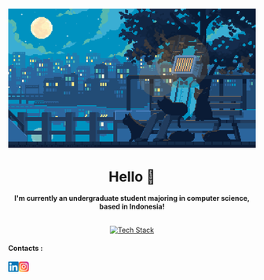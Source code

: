 <p align="center">
  <a href=""><img src="computer-pixel.gif" alt="Banner"></a>
</p>
<div align="center">
  <h1 >
  Hello 👋
  </h1>
</div>

<p align="center">
  <b>I'm currently an undergraduate student majoring in computer science, based in Indonesia!</b>
</p>
<br>

<div align="center">
  <a href="https://github-readme-tech-stack.vercel.app">
    <img src="https://github-readme-tech-stack.vercel.app/api/cards?title=Tech+Stack&align=center&titleAlign=center&fontSize=16&lineCount=2&titleColor=%23ffffff&line1=react%2Creact%2C00adff%3Bnode.js%2Cnode.js%2C159400%3Bflutter%2Cflutter%2C007bff%3B&line2=next.js%2Cnext.js%2Cffffff%3Bmongodb%2Cmongodb%2C00ff29%3Bexpress%2Cexpress%2Cffffff%3Bpython%2Cpython%2C306998%3B" alt="Tech Stack" />
  </a>
</div>
<div>
  <h4>Contacts :</h4>
  <a href=https://www.linkedin.com/in/christopher-haris/>
    <img align=left src=https://raw.githubusercontent.com/ChristopherHaris/ChristopherHaris/main/images/linkedin.svg alt=”CH | LinkedIn” width=21px/>
  </a>
  <a href=https://www.instagram.com/xu.y.kang/>
    <img align=left src=https://raw.githubusercontent.com/ChristopherHaris/ChristopherHaris/main/images/instagram.svg alt=”CH | LinkedIn” width=21px/>
  </a>
</div>
